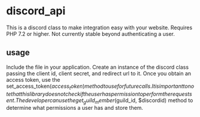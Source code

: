 # discord_api
This is a discord class to make integration easy with your website.  Requires PHP 7.2 or higher.  Not currently stable beyond authenticating a user.

## usage
Include the file in your application.  Create an instance of the discord class passing the client id, client secret, and redirect url to it.  Once you obtain an access token, use the set_access_token($access_token) method to use for future calls.  It is important to note that this library does not check if the user has permission to perform the request sent.  The developer can use the get_guild_member($guild_id, $discordid) method to determine what permissions a user has and store them.
